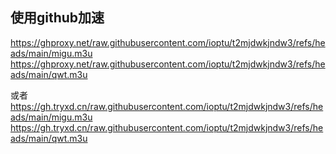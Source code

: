   
## 使用github加速 ##

https://ghproxy.net/raw.githubusercontent.com/ioptu/t2mjdwkjndw3/refs/heads/main/migu.m3u
https://ghproxy.net/raw.githubusercontent.com/ioptu/t2mjdwkjndw3/refs/heads/main/qwt.m3u

或者 https://gh.tryxd.cn/raw.githubusercontent.com/ioptu/t2mjdwkjndw3/refs/heads/main/migu.m3u
https://gh.tryxd.cn/raw.githubusercontent.com/ioptu/t2mjdwkjndw3/refs/heads/main/qwt.m3u
